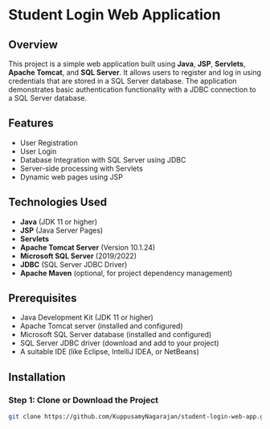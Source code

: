# Student Login Web Application

## Overview
This project is a simple web application built using **Java**, **JSP**, **Servlets**, **Apache Tomcat**, and **SQL Server**. It allows users to register and log in using credentials that are stored in a SQL Server database. The application demonstrates basic authentication functionality with a JDBC connection to a SQL Server database.

## Features
- User Registration
- User Login
- Database Integration with SQL Server using JDBC
- Server-side processing with Servlets
- Dynamic web pages using JSP

## Technologies Used
- **Java** (JDK 11 or higher)
- **JSP** (Java Server Pages)
- **Servlets**
- **Apache Tomcat Server** (Version 10.1.24)
- **Microsoft SQL Server** (2019/2022)
- **JDBC** (SQL Server JDBC Driver)
- **Apache Maven** (optional, for project dependency management)

## Prerequisites
- Java Development Kit (JDK 11 or higher)
- Apache Tomcat server (installed and configured)
- Microsoft SQL Server database (installed and configured)
- SQL Server JDBC driver (download and add to your project)
- A suitable IDE (like Eclipse, IntelliJ IDEA, or NetBeans)

## Installation

### Step 1: Clone or Download the Project
```bash
git clone https://github.com/KuppusamyNagarajan/student-login-web-app.git
